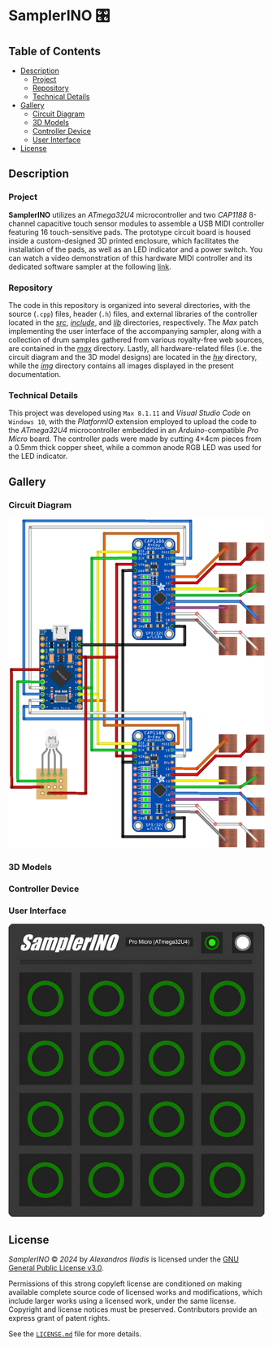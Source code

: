 # SamplerINO 🎛️


## Table of Contents

- [Description](#description)
    - [Project](#project)
    - [Repository](#repository)
    - [Technical Details](#technical-details)
- [Gallery](#gallery)
    - [Circuit Diagram](#circuit-diagram)
    - [3D Models](#3d-models)
    - [Controller Device](#controller-device)
    - [User Interface](#user-interface)
- [License](#license)


## Description

### Project
**SamplerINO** utilizes an *ATmega32U4* microcontroller and two *CAP1188* 8-channel capacitive touch sensor modules to assemble a USB MIDI controller featuring 16 touch-sensitive pads. The prototype circuit board is housed inside a custom-designed 3D printed enclosure, which facilitates the installation of the pads, as well as an LED indicator and a power switch. You can watch a video demonstration of this hardware MIDI controller and its dedicated software sampler at the following [link](https://www.youtube.com).

### Repository
The code in this repository is organized into several directories, with the source (`.cpp`) files, header (`.h`) files, and external libraries of the controller located in the [*src*](src), [*include*](include), and [*lib*](lib) directories, respectively. The *Max* patch implementing the user interface of the accompanying sampler, along with a collection of drum samples gathered from various royalty-free web sources, are contained in the [*max*](max) directory. Lastly, all hardware-related files (i.e. the circuit diagram and the 3D model designs) are located in the [*hw*](hw) directory, while the [*img*](img) directory contains all images displayed in the present documentation.

### Technical Details
This project was developed using `Max 8.1.11` and *Visual Studio Code* on `Windows 10`, with the *PlatformIO* extension employed to upload the code to the *ATmega32U4* microcontroller embedded in an *Arduino*-compatible *Pro Micro* board. The controller pads were made by cutting 4×4cm pieces from a 0.5mm thick copper sheet, while a common anode RGB LED was used for the LED indicator.


## Gallery

### Circuit Diagram
![circuit.png](img/circuit.png "Circuit Diagram")

### 3D Models

### Controller Device

### User Interface
![UI.png](img/UI.png "User Interface")


## License

*SamplerINO* © *2024* by *Alexandros Iliadis* is licensed under the [GNU General Public License v3.0](https://choosealicense.com/licenses/gpl-3.0/).

Permissions of this strong copyleft license are conditioned on making available complete source code of licensed works and modifications, which include larger works using a licensed work, under the same license. Copyright and license notices must be preserved. Contributors provide an express grant of patent rights.

See the [`LICENSE.md`](LICENSE.md) file for more details.